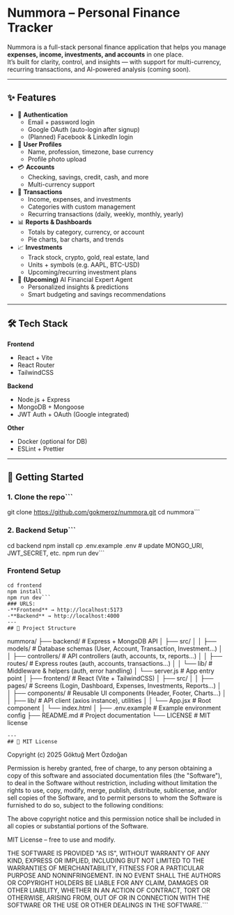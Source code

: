 # Nummora – Personal Finance Tracker

Nummora is a full-stack personal finance application that helps you manage **expenses, income, investments, and accounts** in one place.  
It’s built for clarity, control, and insights — with support for multi-currency, recurring transactions, and AI-powered analysis (coming soon).

---

## ✨ Features

- 🔑 **Authentication**
  - Email + password login
  - Google OAuth (auto-login after signup)
  - (Planned) Facebook & LinkedIn login
- 👤 **User Profiles**
  - Name, profession, timezone, base currency
  - Profile photo upload
- 💳 **Accounts**
  - Checking, savings, credit, cash, and more
  - Multi-currency support
- 💸 **Transactions**
  - Income, expenses, and investments
  - Categories with custom management
  - Recurring transactions (daily, weekly, monthly, yearly)
- 📊 **Reports & Dashboards**
  - Totals by category, currency, or account
  - Pie charts, bar charts, and trends
- 📈 **Investments**
  - Track stock, crypto, gold, real estate, land
  - Units + symbols (e.g. AAPL, BTC-USD)
  - Upcoming/recurring investment plans
- 🔮 **(Upcoming)** AI Financial Expert Agent
  - Personalized insights & predictions
  - Smart budgeting and savings recommendations

---

## 🛠️ Tech Stack

**Frontend**
- React + Vite  
- React Router  
- TailwindCSS  

**Backend**
- Node.js + Express  
- MongoDB + Mongoose  
- JWT Auth + OAuth (Google integrated)  

**Other**
- Docker (optional for DB)  
- ESLint + Prettier  

---

## 🚀 Getting Started

### 1. Clone the repo```
git clone https://github.com/gokmeroz/nummora.git
cd nummora```
### 2. Backend Setup```
cd backend
npm install
cp .env.example .env   # update MONGO_URI, JWT_SECRET, etc.
npm run dev```
### Frontend Setup
```
cd frontend
npm install
npm run dev```
### URLS:
-**Frontend** → http://localhost:5173
-**Backend** → http://localhost:4000
---
## 📂 Project Structure
```
nummora/
├── backend/ # Express + MongoDB API
│ ├── src/
│ │ ├── models/ # Database schemas (User, Account, Transaction, Investment…)
│ │ ├── controllers/ # API controllers (auth, accounts, tx, reports…)
│ │ ├── routes/ # Express routes (auth, accounts, transactions…)
│ │ └── lib/ # Middleware & helpers (auth, error handling)
│ └── server.js # App entry point
│
├── frontend/ # React (Vite + TailwindCSS)
│ ├── src/
│ │ ├── pages/ # Screens (Login, Dashboard, Expenses, Investments, Reports…)
│ │ ├── components/ # Reusable UI components (Header, Footer, Charts…)
│ │ ├── lib/ # API client (axios instance), utilities
│ │ └── App.jsx # Root component
│ └── index.html
│
├── .env.example # Example environment config
├── README.md # Project documentation
└── LICENSE # MIT license
```
---
## 📜 MIT License
```
Copyright (c) 2025 Göktuğ Mert Özdoğan

Permission is hereby granted, free of charge, to any person obtaining a copy
of this software and associated documentation files (the "Software"), to deal
in the Software without restriction, including without limitation the rights
to use, copy, modify, merge, publish, distribute, sublicense, and/or sell
copies of the Software, and to permit persons to whom the Software is
furnished to do so, subject to the following conditions:

The above copyright notice and this permission notice shall be included in all
copies or substantial portions of the Software.

MIT License – free to use and modify.

THE SOFTWARE IS PROVIDED "AS IS", WITHOUT WARRANTY OF ANY KIND, EXPRESS OR
IMPLIED, INCLUDING BUT NOT LIMITED TO THE WARRANTIES OF MERCHANTABILITY,
FITNESS FOR A PARTICULAR PURPOSE AND NONINFRINGEMENT. IN NO EVENT SHALL THE
AUTHORS OR COPYRIGHT HOLDERS BE LIABLE FOR ANY CLAIM, DAMAGES OR OTHER
LIABILITY, WHETHER IN AN ACTION OF CONTRACT, TORT OR OTHERWISE, ARISING FROM,
OUT OF OR IN CONNECTION WITH THE SOFTWARE OR THE USE OR OTHER DEALINGS IN THE
SOFTWARE.```
